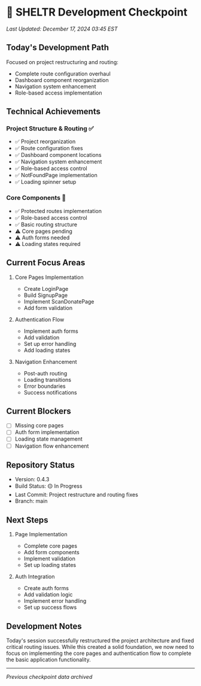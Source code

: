 # 🎯 SHELTR Development Checkpoint
*Last Updated: December 17, 2024 03:45 EST*

## Today's Development Path
Focused on project restructuring and routing:
- Complete route configuration overhaul
- Dashboard component reorganization
- Navigation system enhancement
- Role-based access implementation

## Technical Achievements
### Project Structure & Routing ✅
- ✅ Project reorganization
- ✅ Route configuration fixes
- ✅ Dashboard component locations
- ✅ Navigation system enhancement
- ✅ Role-based access control
- ✅ NotFoundPage implementation
- ✅ Loading spinner setup

### Core Components 🔄
- ✅ Protected routes implementation
- ✅ Role-based access control
- ✅ Basic routing structure
- ⚠️ Core pages pending
- ⚠️ Auth forms needed
- ⚠️ Loading states required

## Current Focus Areas
1. Core Pages Implementation
   - Create LoginPage
   - Build SignupPage
   - Implement ScanDonatePage
   - Add form validation

2. Authentication Flow
   - Implement auth forms
   - Add validation
   - Set up error handling
   - Add loading states

3. Navigation Enhancement
   - Post-auth routing
   - Loading transitions
   - Error boundaries
   - Success notifications

## Current Blockers
- [ ] Missing core pages
- [ ] Auth form implementation
- [ ] Loading state management
- [ ] Navigation flow enhancement

## Repository Status
- Version: 0.4.3
- Build Status: 🟡 In Progress
- Last Commit: Project restructure and routing fixes
- Branch: main

## Next Steps
1. Page Implementation
   - Complete core pages
   - Add form components
   - Implement validation
   - Set up loading states

2. Auth Integration
   - Create auth forms
   - Add validation logic
   - Implement error handling
   - Set up success flows

## Development Notes
Today's session successfully restructured the project architecture and fixed critical routing issues. While this created a solid foundation, we now need to focus on implementing the core pages and authentication flow to complete the basic application functionality.

---
*Previous checkpoint data archived*